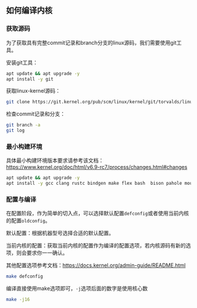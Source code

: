 ## 如何编译内核

### 获取源码

为了获取具有完整commit记录和branch分支的linux源码，我们需要使用git工具。

安装git工具：

```bash
apt update && apt upgrade -y
apt install -y git
```

获取linux-kernel源码：

```bash
git clone https://git.kernel.org/pub/scm/linux/kernel/git/torvalds/linux.git
```

检查commit记录和分支：

```bash
git branch -a
git log
```

### 最小构建环境

具体最小构建环境版本要求请参考该文档：https://www.kernel.org/doc/html/v6.9-rc7/process/changes.html#changes

```bash
apt update && apt upgrade -y
apt install -y gcc clang rustc bindgen make flex bash  bison pahole mount jfsutils reiserfsprogs xfsprogs  btrfs-progs pcmciautils quota ppp nfs-common grub2-common udev python3-sphinx global build-essential libncurses-dev bison flex libssl-dev libelf-dev bc
```

### 配置与编译

在配置阶段，作为简单的切入点，可以选择默认配置`defconfig`或者使用当前内核的配置`oldconfig`。

默认配置：根据机器型号选择合适的默认配置。

当前内核的配置：获取当前内核的配置作为编译的配置选项，若内核源码有新的选项，则会要求你一一确认。

其他配置选项参考文档：https://docs.kernel.org/admin-guide/README.html

```bash
make defconfig
```

编译直接使用make选项即可，`-j`选项后面的数字是使用核心数

```bash
make -j16
```

